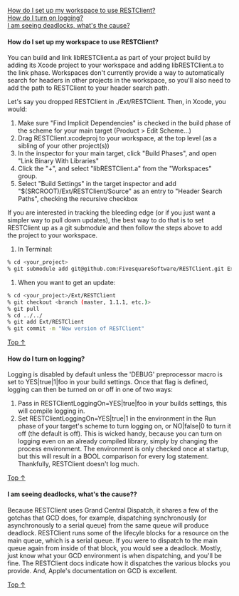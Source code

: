 [top]: <#top> "Top"
<a name="top"/>


[How do I set up my workspace to use RESTClient?](#workspace_setup)  
[How do I turn on logging?](#logging)  
[I am seeing deadlocks, what's the cause?](#deadlocks)  


<a name="workspace_setup"/>

#### How do I set up my workspace to use RESTClient?

You can build and link libRESTClient.a as part of your project build by adding its Xcode project to your workspace and adding libRESTClient.a to the link phase. Workspaces don't currently provide a way to automatically search for headers in other projects in the workspace, so you'll also need to add the path to RESTClient to your header search path.  

Let's say you dropped RESTClient in ./Ext/RESTClient. Then, in Xcode, you would:

1. Make sure "Find Implicit Dependencies" is checked in the build phase of the scheme for your main target (Product > Edit Scheme...)
1. Drag RESTClient.xcodeproj to your workspace, at the top level (as a sibling of your other project(s))
1. In the inspector for your main target, click "Build Phases", and open "Link Binary With Libraries"
1. Click the "+", and select "libRESTClient.a" from the "Workspaces" group.
1. Select "Build Settings" in the target inspector and add "$(SRCROOT)/Ext/RESTClient/Source" as an entry to "Header Search Paths", checking the recursive checkbox

If you are interested in tracking the bleeding edge (or if you just want a simpler way to pull down updates), the best way to do that is to set RESTClient up as a git submodule and then follow the steps above to add the project to your workspace.

1. In Terminal:
```sh
% cd <your_project>  
% git submodule add git@github.com:FivesquareSoftware/RESTClient.git Ext/RESTClient  
```
1. When you want to get an update:
```sh
% cd <your_project>/Ext/RESTClient  
% git checkout <branch (master, 1.1.1, etc.)>  
% git pull  
% cd ../../  
% git add Ext/RESTClient  
% git commit -m "New version of RESTClient"  
```

[Top &#x2191;][top]


<a name="logging"/>

#### How do I turn on logging?

Logging is disabled by default unless the 'DEBUG' preprocessor macro is set to YES|true|1|foo in your build settings. Once that flag is defined, logging can then be turned on or off in one of two ways:

1. Pass in RESTClientLoggingOn=YES|true|foo in your builds settings, this will compile logging in.
1. Set RESTClientLoggingOn=YES|true|1 in the environment in the Run phase of your target's scheme to turn logging on, or NO|false|0 to turn it off (the default is off). This is wicked handy, because you can turn on logging even on an already compiled library, simply by changing the process environment. The environment is only checked once at startup, but this will result in a BOOL comparison for every log statement. Thankfully, RESTClient doesn't log much.

[Top &#x2191;][top]


<a name="deadlocks"/>

#### I am seeing deadlocks, what's the cause??

Because RESTClient uses Grand Central Dispatch, it shares a few of the gotchas that GCD does, for example, dispatching synchronously (or asynchronously to a serial queue) from the same queue will produce deadlock. RESTClient runs some of the lifecyle blocks for a resource on the main queue, which is a serial queue. If you were to dispatch to the main queue again from inside of that block, you would see a deadlock.  Mostly, just know what your GCD environment is when dispatching, and you'll be fine. The RESTClient docs indicate how it dispatches the various blocks you provide. And, Apple's documentation on GCD is excellent.


[Top &#x2191;][top]
